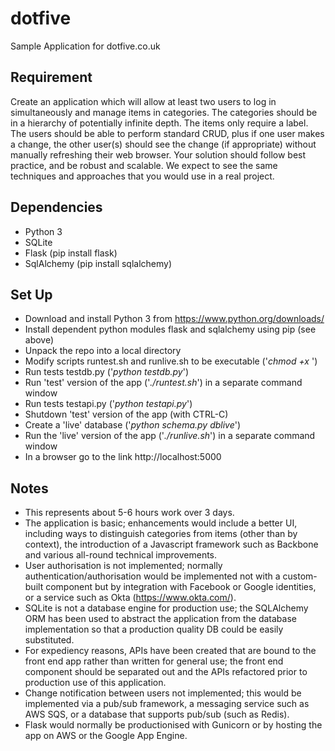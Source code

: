 # dotfive
Sample Application for dotfive.co.uk

## Requirement
Create an application which will allow at least two users to log in simultaneously and manage items in categories. The categories should be in a hierarchy of potentially infinite depth. The items only require a label.
The users should be able to perform standard CRUD, plus if one user makes a change, the other user(s) should see the change (if appropriate) without manually refreshing their web browser.
Your solution should follow best practice, and be robust and scalable. We expect to see the same techniques and approaches that you would use in a real project.

## Dependencies
- Python 3
- SQLite
- Flask (pip install flask)
- SqlAlchemy (pip install sqlalchemy)

## Set Up
- Download and install Python 3 from https://www.python.org/downloads/
- Install dependent python modules flask and sqlalchemy using pip (see above)
- Unpack the repo into a local directory
- Modify scripts runtest.sh and runlive.sh to be executable ('*chmod +x <scriptname>*')
- Run tests testdb.py ('*python testdb.py*')
- Run 'test' version of the app ('*./runtest.sh*') in a separate command window
- Run tests testapi.py ('*python testapi.py*')
- Shutdown 'test' version of the app (with CTRL-C)
- Create a 'live' database ('*python schema.py dblive*')
- Run the 'live' version of the app ('*./runlive.sh*') in a separate command window
- In a browser go to the link http://localhost:5000

## Notes
- This represents about 5-6 hours work over 3 days.
- The application is basic; enhancements would include a better UI, including ways to distinguish categories from items (other than by context), the introduction of a Javascript framework such as Backbone and various all-round technical improvements.
- User authorisation is not implemented; normally authentication/authorisation would be implemented not with a custom-built component but by integration with Facebook or Google identities, or a service such as Okta (https://www.okta.com/).
- SQLite is not a database engine for production use; the SQLAlchemy ORM has been used to abstract the application from the database implementation so that a production quality DB could be easily substituted.
- For expediency reasons, APIs have been created that are bound to the front end app rather than written for general use; the front end component should be separated out and the APIs refactored prior to production use of this application.
- Change notification between users not implemented; this would be implemented via a pub/sub framework, a messaging service such as AWS SQS, or a database that supports pub/sub (such as Redis).
- Flask would normally be productionised with Gunicorn or by hosting the app on AWS or the Google App Engine.
